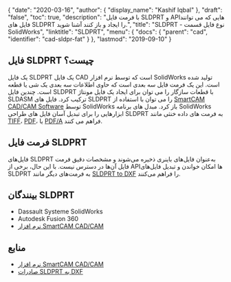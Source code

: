 {
  "date": "2020-03-16",
  "author": {
    "display_name": "Kashif Iqbal"
},
  "draft": "false",
  "toc": true,
  "description": "با فرمت فایل SLDPRT و APIهایی که می توانند فایل های SLDPRT را ایجاد و باز کنند آشنا شوید.",
  "title": "SLDPRT - نوع فایل قسمت SolidWorks",
  "linktitle": "SLDPRT",
  "menu": {
    "docs": {
      "parent": "cad",
      "identifier": "cad-sldpr-fat"
}
},
  "lastmod": "2019-09-10"
}

## فایل SLDPRT چیست؟

یک فایل SLDPRT یک فایل CAD است که توسط نرم افزار SolidWorks تولید شده است. این یک فرمت فایل سه بعدی است که حاوی اطلاعات سه بعدی یک شی یا قطعه است. چندین فایل SLDPRT با قطعات سازگار را می توان برای ایجاد یک فایل مونتاژ SLDASM ترکیب کرد. فایل های SLDPRT را می توان با استفاده از [SmartCAM CAD/CAM Software](https://www.solidworks.com/partner-product/smartcam-cadcam-software) توسط SolidWorks باز کرد. مبدل های برنامه SolidWorks ابزارهایی را برای تبدیل آسان فایل های طراحی SLDPRT به فرمت های داده خنثی مانند [TIFF](/image/tiff/)، [PDF](/pdf/)، یا [PDF/A](/pdf/a/) فراهم می کنند.

## فرمت فایل SLDPRT

فایل‌های SLDPRT به‌عنوان فایل‌های باینری ذخیره می‌شوند و مشخصات دقیق فرمت فایل آن‌ها در دسترس نیست. با این حال، برخی از APIها امکان خواندن و تبدیل فایل‌های SLDPRT به فرمت‌های دیگر مانند [SLDPRT to DXF](https://github.com/GitHubVents/ExportSLDPRTToDXF) را فراهم می‌کنند.

## بینندگان SLDPRT

 * Dassault Systeme SolidWorks
 * Autodesk Fusion 360
 * [نرم افزار SmartCAM CAD/CAM](https://www.solidworks.com/partner-product/smartcam-cadcam-software)

## منابع ##

* [نرم افزار SmartCAM CAD/CAM](https://www.solidworks.com/partner-product/smartcam-cadcam-software)
* [صادرات SLDPRT به DXF](https://github.com/GitHubVents/ExportSLDPRTToDXF)


